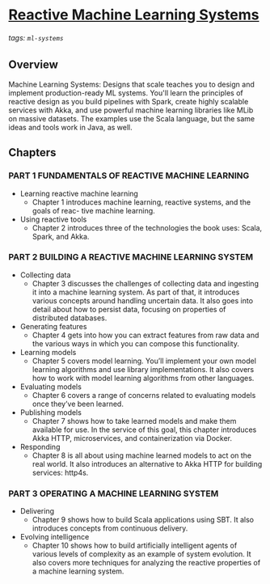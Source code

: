 # [Reactive Machine Learning Systems](https://hackmd.io/@distributed-systems-engineering/reactive-ml-systems)

###### tags: `ml-systems`

## Overview

Machine Learning Systems: Designs that scale teaches you to design and implement production-ready ML systems. You'll learn the principles of reactive design as you build pipelines with Spark, create highly scalable services with Akka, and use powerful machine learning libraries like MLib on massive datasets. The examples use the Scala language, but the same ideas and tools work in Java, as well.

## Chapters

### PART 1 FUNDAMENTALS OF REACTIVE MACHINE LEARNING

- Learning reactive machine learning
    - Chapter 1 introduces machine learning, reactive systems, and the goals of reac- tive machine learning.
- Using reactive tools
    - Chapter 2 introduces three of the technologies the book uses: Scala, Spark, and Akka.

### PART 2 BUILDING A REACTIVE MACHINE LEARNING SYSTEM

- Collecting data
    - Chapter 3 discusses the challenges of collecting data and ingesting it into a machine learning system. As part of that, it introduces various concepts around handling uncertain data. It also goes into detail about how to persist data, focusing on properties of distributed databases.
- Generating features
    - Chapter 4 gets into how you can extract features from raw data and the various ways in which you can compose this functionality.
- Learning models
    - Chapter 5 covers model learning. You’ll implement your own model learning algorithms and use library implementations. It also covers how to work with model learning algorithms from other languages.
- Evaluating models
    - Chapter 6 covers a range of concerns related to evaluating models once they’ve been learned.
- Publishing models
    - Chapter 7 shows how to take learned models and make them available for use. In the service of this goal, this chapter introduces Akka HTTP, microservices, and containerization via Docker.
- Responding
    - Chapter 8 is all about using machine learned models to act on the real world. It also introduces an alternative to Akka HTTP for building services: http4s.


### PART 3 OPERATING A MACHINE LEARNING SYSTEM

- Delivering
    - Chapter 9 shows how to build Scala applications using SBT. It also introduces concepts from continuous delivery.
- Evolving intelligence
    - Chapter 10 shows how to build artificially intelligent agents of various levels of complexity as an example of system evolution. It also covers more techniques for analyzing the reactive properties of a machine learning system.